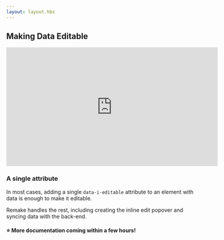 ```yaml
---
layout: layout.hbs
---
```


## Making Data Editable

<iframe width="560" height="315" src="https://www.youtube-nocookie.com/embed/9i1RU5iU4DY" frameborder="0" allow="accelerometer; autoplay; encrypted-media; gyroscope; picture-in-picture" allowfullscreen></iframe>

### A single attribute

In most cases, adding a single `data-i-editable` attribute to an element with data is enough to make it editable.

Remake handles the rest, including creating the inline edit popover and syncing data with the back-end.

#### ⭐️ More documentation coming within a few hours! 

